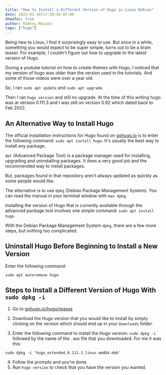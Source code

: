 ```yaml
---
title: "How to Install a Different Version of Hugo in Linux Debian"
date: 2023-03-16T17:39:56-07:00
ShowToc: true
author: Rodney Maiato
tags: ["hugo"]
---
```


Being new to Linux, I find it surprisingly easy to use. But once in a while, something you would expect to be super simple, turns out to be a brain teaser. For example, I couldn't figure out how to upgrade to the latest version of Hugo. 

During a youtube tutorial on how to create themes with Hugo, I noticed that my version of hugo was older than the version used in the tutorials. And some of those videos were over a year old.

So, I ran `sudo apt update` and `sudo apt upgrade`.

Then I ran `hugo version` and still no upgrade. At the time of this writing hugo was at version 0.111.3 and I was still on version 0.92 which dated back to Feb 2022.

## An Alternative Way to Install Hugo

The official installation instructions for Hugo found on [gohugo.io](https://gohugo.io) is to enter the following command: `sudo apt install hugo`. It's usually the best way to install any package. 

`Apt` (Advanced Package Tool) is a package manager used for installing, upgrading and uninstalling packages. It does a very good job and the recommended way to install packages.

But, packages found in that repository aren't always updated as quickly as some people would like.

The alternative is to use `dpkg` (Debian Package Management System). You can read the manual in your terminal window with `man dpkg`.

Installing the version of Hugo that is currently available through the advanced package tool involves one simple command: `sudo apt install hugo`.

With the Debian Package Management System `dpkg`, there are a few more steps, but nothing too complicated.

## Uninstall Hugo Before Beginning to Install a New Version

Enter the following command:

```shellscript
sudo apt autoremove hugo
```

## Steps to Install a Different Version of Hugo With `sudo dpkg -i` 

1. Go to [gohugo.io/hugo/reases](https://github.com/gohugoio/hugo/releases)

2. Download the Hugo version that you would like to install by simply clicking on the version which should end up in your `Downloads` folder.
3. Enter the following command to install the Hugo version: `sudo dpkg -i`  followed by the name of the `.deb` file that you downloaded. For me it was this: 

```shellscript
sudo dpkg -i 'hugo_extended_0.111.3_linux-amd64.deb'
```

4. Follow the prompts and you're done.
5. Run `hugo version` to check that you have the version you wanted.